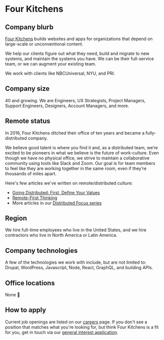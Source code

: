 # Four Kitchens

## Company blurb

[Four Kitchens](https://fourkitchens.com/) builds websites and apps for organizations that depend on large-scale or unconventional content.

We help our clients figure out what they need, build and migrate to new systems, and maintain the systems you have. We can be their full-service team, or we can augment your existing team.

We work with clients like NBCUniversal, NYU, and PRI.

## Company size

40 and growing. We are Engineers, UX Strategists, Project Managers, Support Engineers, Designers, Account Managers, and more.

## Remote status

In 2016, Four Kitchens ditched their office of ten years and became a fully-distributed company.

We believe good talent is where you find it and, as a distributed team, we’re excited to be pioneers in what we believe is the future of work-culture. Even though we have no physical office, we strive to maintain a collaborative community using tools like Slack and Zoom. Our goal is for team members to feel like they are working together in the same room, even if they’re thousands of miles apart.

Here's few articles we've written on remote/distributed culture:

* [Going Distributed: First, Define Your Values](https://www.fourkitchens.com/blog/article/going-distributed-first-define-your-values/)
* [Remote-First Thinking](https://www.fourkitchens.com/blog/article/step-two-remote-first-thinking/)
* More articles in our [Distributed Focus series](https://www.fourkitchens.com/blog/series/distributed-focus/)

## Region

We hire full-time employees who live in the United States, and we hire contractors who live in North America or Latin America.

## Company technologies

A few of the technologies we work with include, but are not limited to: Drupal, WordPress, Javascript, Node, React, GraphQL, and building APIs.

## Office locations

None :tada:

## How to apply

Current job openings are listed on our [careers](https://www.fourkitchens.com/careers/) page. If you don't see a position that matches what you're looking for, but think Four Kitchens is a fit for you, get in touch via our [general interest application](http://4ktch.in/general-interest).
